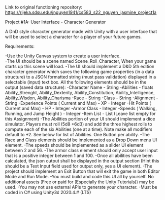 Link to original functioning repository: https://rijeka.sdsu.edu/jnguyen1941/cs583_s22_nguyen_jasmine_project1a

Project #1A:  User Interface - Character Generator


A DnD style character generator made with Unity with a user interface that will be used to select a character for a player of your future games. 

Requirements:

-Use the Unity Canvas system to create a user interface.  
-The UI should be a scene named Scene_Roll_Character, When your game starts up this scene will load. 
-The UI should implement a D&D 5th edition character generator which saves the following game properties (in a data structure) to a JSON formatted string (must pass validation) displayed in a selectable (input) text box. All the following elements should be in the output (saved data structure):
-Character Name - String
-Abilities - floats  Ability_Strenght, Ability_Dexterity, Ability_Constitution, Ability_Intelligence, Ability_Wisdon, Ability_Charisma 
-Race - String
-Class  - String 
-Alignment - String
-Experience Points ( Current and Max) - XP - Integer
-Hit Points ( Current and Max) - HP - Integer
-Armor Class - Integer
-Speeds ( Walking, Running, and Jump Height ) - Integer
-Item List - List<String> (Leave list empty for this Assignment)
-The Abilities portion of your UI  should implement a dice simulator. Players must roll (5d8 +6d3) and add the three highest rolls to compute each of the six Abilities (one at a time). Note make all modifiers default to +2. See below for list of Abilities. One Button per ability.
-The Race and Class elements should be implemented as a Drop Down menu UI element. 
-The speeds should be implemented as a slider UI element between 2 and 56.
-The armor class element should only accept user input that is a positive integer between 1 and 100. 
-Once all abilities have been calculated, the json output shall be displayed in the output section (Hint this should be a Text Input field used for output only, yes a UI element).
-The project should implement an Exit Button that will exit the game in both Editor Mode and Run Mode. 
-You must build and code this UI all by yourself. No additional assets (Free or paid for (Especially the Unity Tutorials)) may be used. 
-You may not use external APIs to generate your character.
-Must be coded in C# using Unity3d 2020.4.# (LTS) 
